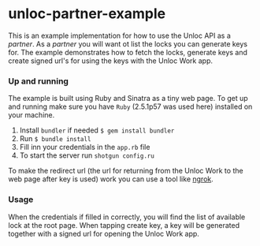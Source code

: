 # unloc-partner-example

This is an example implementation for how to use the Unloc API as a _partner_. As a _partner_ you will want ot list the locks you can generate keys for. The example demonstrates how to fetch the locks, generate keys and create signed url's for using the keys with the Unloc Work app.

### Up and running
The example is built using Ruby and Sinatra as a tiny web page. To get up and running make sure you have `Ruby` (2.5.1p57 was used here) installed on your machine.

1. Install `bundler` if needed `$ gem install bundler`
2. Run `$ bundle install`
3. Fill inn your credentials in the `app.rb` file
4. To start the server run `shotgun config.ru`

To make the redirect url (the url for returning from the Unloc Work to the web page after key is used) work you can use a tool like [ngrok](https://ngrok.com).

### Usage
When the credentials if filled in correctly, you will find the list of available lock at the root page. When tapping create key, a key will be generated together with a signed url for opening the Unloc Work app. 